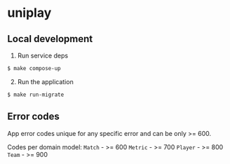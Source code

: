 # uniplay

## Local development
1. Run service deps
```sh
$ make compose-up
```
2. Run the application
```sh
$ make run-migrate
```

## Error codes

App error codes unique for any specific error and can be only >= 600.

Codes per domain model:
`Match` - >= 600
`Metric` - >= 700
`Player` - >= 800
`Team` - >= 900